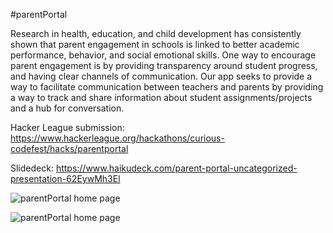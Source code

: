 #parentPortal

Research in health, education, and child development has consistently shown that parent engagement in schools is linked to better academic performance, behavior, and social emotional skills. One way to encourage parent engagement is by providing transparency around student progress, and having clear channels of communication. Our app seeks to provide a way to facilitate communication between teachers and parents by providing a way to track and share information about student assignments/projects and a hub for conversation.

Hacker League submission: https://www.hackerleague.org/hackathons/curious-codefest/hacks/parentportal

Slidedeck: https://www.haikudeck.com/parent-portal-uncategorized-presentation-62EywMh3El

![parentPortal home page](http://i.imgur.com/3LUpdXr.jpg)

![parentPortal home page](http://i.imgur.com/DXVHQZW.jpg)